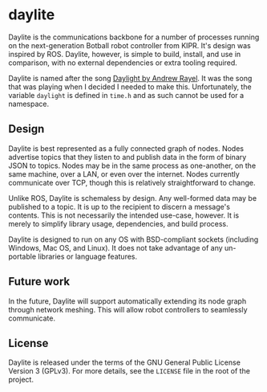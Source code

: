 # daylite

Daylite is the communications backbone for a number of processes running on the
next-generation Botball robot controller from KIPR. It's design was inspired by
ROS. Daylite, however, is simple to build, install, and use in comparison, with
no external dependencies or extra tooling required.

Daylite is named after the song [Daylight by Andrew Rayel](https://www.youtube.com/watch?v=DV7YAkIaD44).
It was the song that was playing when I decided I needed to make this. Unfortunately, the variable
`daylight` is defined in `time.h` and as such cannot be used for a namespace.

## Design

Daylite is best represented as a fully connected graph of nodes. Nodes advertise
topics that they listen to and publish data in the form of binary JSON to topics.
Nodes may be in the same process as one-another, on the same machine, over a LAN,
or even over the internet. Nodes currently communicate over TCP, though this is relatively
straightforward to change.

Unlike ROS, Daylite is schemaless by design. Any well-formed data may be published
to a topic. It is up to the recipient to discern a message's contents. This is not
necessarily the intended use-case, however. It is merely to simplify library usage,
dependencies, and build process.

Daylite is designed to run on any OS with BSD-compliant sockets (including Windows, Mac OS, and Linux).
It does not take advantage of any un-portable libraries or language features.

## Future work

In the future, Daylite will support automatically extending its node graph through network meshing.
This will allow robot controllers to seamlessly communicate.

## License

Daylite is released under the terms of the GNU General Public License Version 3 (GPLv3). For more details, see the
`LICENSE` file in the root of the project.
